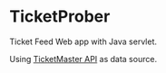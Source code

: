 # TicketProber

Ticket Feed Web app with Java servlet.

Using [TicketMaster API](https://developer.ticketmaster.com/) as data source.
